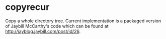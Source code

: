 copyrecur
=========

Copy a whole directory tree. Current implementation is a packaged version of Jaybill McCarthy's code which can be found at http://jayblog.jaybill.com/post/id/26.
